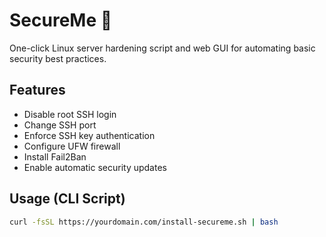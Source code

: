 # SecureMe 🔐
One-click Linux server hardening script and web GUI for automating basic security best practices.

## Features
- Disable root SSH login
- Change SSH port
- Enforce SSH key authentication
- Configure UFW firewall
- Install Fail2Ban
- Enable automatic security updates

## Usage (CLI Script)
```bash
curl -fsSL https://yourdomain.com/install-secureme.sh | bash
